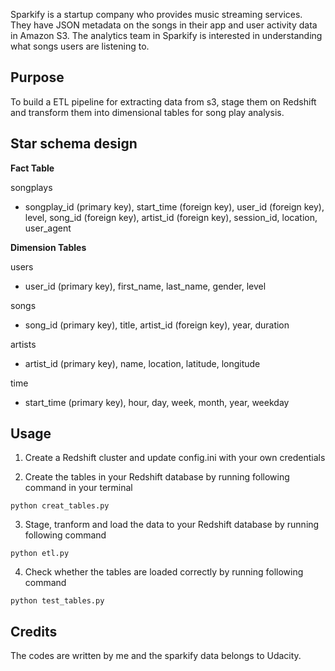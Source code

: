Sparkify is a startup company who provides music streaming services. They have JSON metadata on the songs in their app and user activity data in Amazon S3. The analytics team in Sparkify is interested in understanding what songs users are listening to. 


## Purpose

To build a ETL pipeline for extracting data from s3, stage them on Redshift and transform them into dimensional tables for song play analysis.


## Star schema design


**Fact Table**

songplays
- songplay_id (primary key), start_time (foreign key), user_id (foreign key), level, song_id (foreign key), artist_id (foreign key), session_id, location, user_agent

**Dimension Tables**

users

- user_id (primary key), first_name, last_name, gender, level

songs

- song_id (primary key), title, artist_id (foreign key), year, duration

artists

- artist_id (primary key), name, location, latitude, longitude

time

- start_time (primary key), hour, day, week, month, year, weekday


## Usage 

1. Create a Redshift cluster and update config.ini with your own credentials

2. Create the tables in your Redshift database by running following command in your terminal

  ```python creat_tables.py```

3. Stage, tranform and load the data to your Redshift database by running following command

  ```python etl.py```

4. Check whether the tables are loaded correctly by running following command

  ```python test_tables.py```


## Credits
The codes are written by me and the sparkify data belongs to Udacity.
